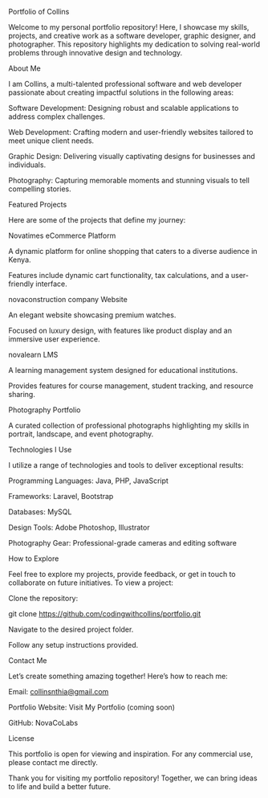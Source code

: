 Portfolio of Collins

Welcome to my personal portfolio repository! Here, I showcase my skills, projects, and creative work as a software developer, graphic designer, and photographer. This repository highlights my dedication to solving real-world problems through innovative design and technology.

About Me

I am Collins, a multi-talented professional software and web developer passionate about creating impactful solutions in the following areas:

Software Development: Designing robust and scalable applications to address complex challenges.

Web Development: Crafting modern and user-friendly websites tailored to meet unique client needs.

Graphic Design: Delivering visually captivating designs for businesses and individuals.

Photography: Capturing memorable moments and stunning visuals to tell compelling stories.

Featured Projects

Here are some of the projects that define my journey:

Novatimes eCommerce Platform

A dynamic platform for online shopping that caters to a diverse audience in Kenya.

Features include dynamic cart functionality, tax calculations, and a user-friendly interface.

novaconstruction company Website

An elegant website showcasing premium watches.

Focused on luxury design, with features like product display and an immersive user experience.

novalearn LMS

A learning management system designed for educational institutions.

Provides features for course management, student tracking, and resource sharing.

Photography Portfolio

A curated collection of professional photographs highlighting my skills in portrait, landscape, and event photography.

Technologies I Use

I utilize a range of technologies and tools to deliver exceptional results:

Programming Languages: Java, PHP, JavaScript

Frameworks: Laravel, Bootstrap

Databases: MySQL

Design Tools: Adobe Photoshop, Illustrator

Photography Gear: Professional-grade cameras and editing software

How to Explore

Feel free to explore my projects, provide feedback, or get in touch to collaborate on future initiatives. To view a project:

Clone the repository:

git clone https://github.com/codingwithcollins/portfolio.git

Navigate to the desired project folder.

Follow any setup instructions provided.

Contact Me

Let’s create something amazing together! Here’s how to reach me:

Email: collinsnthia@gmail.com

Portfolio Website: Visit My Portfolio (coming soon)

GitHub: NovaCoLabs

License

This portfolio is open for viewing and inspiration. For any commercial use, please contact me directly.

Thank you for visiting my portfolio repository! Together, we can bring ideas to life and build a better future.
